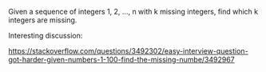 Given a sequence of integers 1, 2, ..., n with k missing integers, find which k integers are missing.

Interesting discussion:

https://stackoverflow.com/questions/3492302/easy-interview-question-got-harder-given-numbers-1-100-find-the-missing-numbe/3492967
